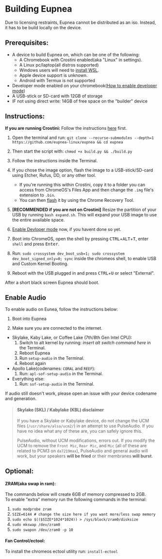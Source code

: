# Building Eupnea
Due to licensing restraints, Eupnea cannot be distributed as an iso. Instead, it has to be build locally on the device.

## Prerequisites: 
* A device to build Eupnea on, which can be one of the following:
  * A Chromebook with Crostini enabled(aka "Linux" in settings).
  * A Linux pc/laptop(all distros supported)
  * Windows users will need to [install WSL](https://ubuntu.com/tutorials/install-ubuntu-desktop#1-overview).
  * Apple device support is unknown.
  * Android with Termux is not supported
* Developer mode enabled on your chromebook([How to enable developer mode](https://www.androidauthority.com/how-to-enable-developer-mode-on-a-chromebook-906688/))
* A USB-stick or SD-card with 12GB of storage
* IF not using direct write: 14GB of free space on the "builder" device

## Instructions:
**If you are running Crostini:** Follow the instructions [here](https://bugs.chromium.org/p/chromium/issues/detail?id=1303315#c3) first.

1. Open the terminal and run: ``git clone --recurse-submodules --depth=1 https://github.com/eupnea-linux/eupnea && cd eupnea``

2. Then start the script with: ``chmod +x build.py && ./build.py``

3. Follow the instructions inside the Terminal.

4. If you chose the image option, flash the image to a USB-stick/SD-card using Etcher, Rufus, DD, or any other tool.
    - If you're running this within Crostini, copy it to a folder you can access from ChromeOS's Files App and then change the `.img` file's extension to `.bin`.
    - You can then [flash](https://www.virtuallypotato.com/burn-an-iso-to-usb-with-the-chromebook-recovery-utility/) it by using the Chrome Recovery Tool.

5. **[RECOMMENDED if you are not on Crostini]** Resize the partition of your USB by running `bash expand.sh`. This will expand your USB image to use the entire available space.

6. [Enable Devloper mode](https://www.androidauthority.com/how-to-enable-developer-mode-on-a-chromebook-906688/) now, if you havent done so yet.

6. Boot into ChromeOS, open the shell by pressing <kbd>CTRL</kbd>+<kbd>ALT</kbd>+<kbd>T</kbd>, enter `shell` and press <kbd>Enter</kbd>.  

7. Run: `sudo crossystem dev_boot_usb=1; sudo crossystem dev_boot_signed_only=0; sync` inside the chromeos shell, to enable USB and Custom Kernel Booting.

8. Reboot with the USB plugged in and press <kbd>CTRL</kbd>+<kbd>U</kbd> or select "External". 

After a short black screen Eupnea should boot.

## Enable Audio
To enable audio on Eunea, follow the instructions below:

1. Boot into Eupnea

2. Make sure you are connected to the internet.

- Skylake, Kaby Lake, or Coffee Lake (7th/8th Gen Intel CPU):
  1. Switch to alt kernel by running: *insert alt switch command here* in the Terminal.
  2. Reboot Eupnea
  3. Run `setup-audio` in the Terminal.
  4. Reboot again
- Apollo Lake(codenames: `CORAL` and `REEF`):
  1. Run: `apl-sof-setup-audio` in the Terminal.
- Everything else: 
  1. Run: `sof-setup-audio` in the Terminal.

If audio still doesn't work, please open an issue with your device codename and generation.

> #### Skylake (SKL) / Kabylake (KBL) disclaimer
>
> If you have a Skylake or Kabylake device, do not change the UCM files (`/usr/share/alsa/ucm2/`) in an attempt to use PulseAudio. If you have no idea what any of these are, you can safely ignore this.
>
> PulseAudio, without UCM modifications, errors out. If you modify the UCM to remove the `Front Mic`, `Rear Mic`, and `Mic` (all of these are related to PCM3 on `da7219max`), PulseAudio and general audio will work, but your speakers **will be fried** or their membranes **will burst**.

## Optional:
#### ZRAM(aka swap in ram):
The commands below will create 6GB of memory compressed to 2GB.  
To enable "extra" memory run the following commands in the terminal:  
1. ``sudo modprobe zram``
2. ``SIZE=6144 # change the size here if you want more/less swap memory``
3. ``sudo echo $(($SIZE*1024*1024)) > /sys/block/zram0/disksize``
4. ``sudo mkswap /dev/zram0``
5. ``sudo swapon /dev/zram0 -p 10``  

#### Fan Control/ectool:
To install the chromeos ectool utility run: ``install-ectool``
